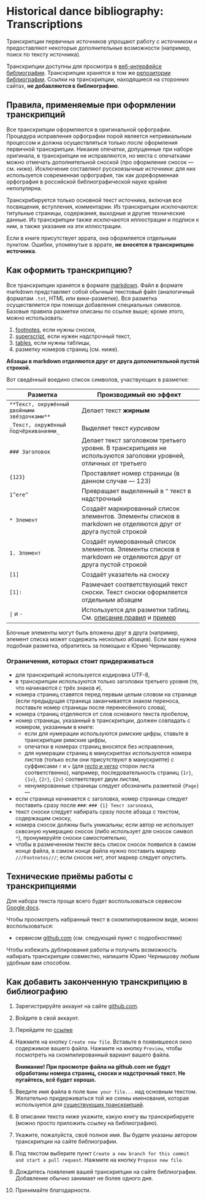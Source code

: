 # Historical dance bibliography: Transcriptions

Транскрипции первичных источников упрощают работу с источником и предоставляют некоторые дополнительные возможности (например, поиск по тексту источника).

Транскрипции доступны для просмотра в [веб-интерфейсе библиографии](https://bib.hda.org.ru/advanced-search?transcription=true). Транскрипции хранятся в том же [репозитории библиографии](https://github.com/hda-technical/dancebooks). Ссылки на транскрипции, находящиеся на сторонних сайтах, **не добавляются в библиографию**.

## Правила, применяемые при оформлении транскрипций

Все транскрипции оформляются в оригинальной орфографии. Процедура исправления орфографии порой является нетривиальным процессом и должна осуществляться только _после_ оформления первичной транскрипции. Никакие опечатки, допущенные при наборе оригинала, в транскрипции не исправляются, но места с опечатками можно отмечать дополнительной сноской (про оформление сносок — см. ниже). Исключение составляют русскоязычные источники: для них используется современная орфография, так как дореформенная орфография в российской библиографической науке крайне непопулярна.

Транскрибируется только основной текст источника, включая все посвящения, вступления, комментарии. Из транскрипции исключаются: титульные страницы, содержания, выходные и другие технические данные. Из транскрипции также исключаются иллюстрации и подписи к ним, а также указания на эти иллюстрации.

Если в книге присутствует эррата, она оформляется отдельным пунктом. Ошибки, упомянутые в эррате, **не вносятся в транскрипцию источника**.

## Как оформить транскрипцию?

Все транскрипции хранятся в формате [markdown](http://daringfireball.net/projects/markdown/syntax). Файл в формате markdown представляет собой обычный текстовый файл (аналогичный форматам `.txt`, HTML или вики-разметке). Вся разметка осуществляется при помощи добавления специальных символов. Базовые правила разметки описаны по ссылке выше; кроме этого, можно использовать:

1. [footnotes](http://pythonhosted.org/Markdown/extensions/footnotes.html), если нужны сноски,
2. [superscript](https://pypi.python.org/pypi/MarkdownSuperscript), если нужен надстрочный текст,
3. [tables](http://pythonhosted.org/Markdown/extensions/tables.html), если нужны таблицы,
4. разметку номеров страниц (см. ниже).

**Абзацы в markdown отделяются друг от друга дополнительной пустой строкой.**

Вот сведённый воедино список символов, участвующих в разметке:

| Разметка | Производимый ею эффект |
| -------- | ---------------------- |
| `**Текст, окружённый двойными звёздочками**` | Делает текст **жирным** |
| `_Текст, окружённый подчёркиваниями_` | Выделяет текст _курсивом_ |
| `### Заголовок` | Делает текст заголовком третьего уровня. В транскрипциях не используются заголовки уровней, отличных от третьего |
| `{123}` | Проставляет номер страницы (в данном случае — 123) |
| `1^ere^` | Превращает выделенный в `^` текст в надстрочный |
| `* Элемент` | Создаёт маркированный список элементов. Элементы списков в markdown не отделяются друг от друга пустой строкой |
| `1. Элемент` | Создаёт нумерованный список элементов. Элементы списков в markdown не отделяются друг от друга пустой строкой |
| `[1]` | Создаёт указатель на сноску |
| `[1]:` | Размечает соответствующий текст сноски. Текст сноски оформляется отдельным абзацем |
| `\|` и `-` | Используется для разметки таблиц. См. [описание правил](http://pythonhosted.org/Markdown/extensions/tables.html) и [пример](https%3A%2F%2Fraw.githubusercontent.com%2Fhda-technical%2Fdancebooks%2Fmaster%2Ftranscriptions%2F%5B1839,%20ru%5D%20%D0%90.%20%D0%9C%D0%B0%D0%BA%D1%81%D0%B8%D0%BD%20-%20%D0%98%D0%B7%D1%83%D1%87%D0%B5%D0%BD%D0%B8%D0%B5%20%D0%B1%D0%B0%D0%BB%D1%8C%D0%BD%D1%8B%D1%85%20%D1%82%D0%B0%D0%BD%D1%86%D0%B5%D0%B2.md) |

Блочные элементы могут быть вложены друг в друга (например, элемент списка может содержать несколько абзацев). Если вам нужна подобная разметка, обратитесь за помощью к Юрию Чернышову.

### Ограничения, которых стоит придерживаться 

* для транскрипций используется кодировка UTF-8,
* в транскрипции используются только заголовки третьего уровня (те, что начинаются с трёх знаков `#`),
* номера страниц ставятся перед первым целым словом на странице (если предыдущая страница заканчивается знаком переноса, поставьте номер страницы после перенесённого слова),
* номера страниц отделяются от слов основного текста пробелом,
* номер страницы, указанный в транскрипции, должен совпадать с номером, указанным в книге:
	* если для нумерации используются римские цифры, ставьте в транскрипции римские цифры,
	* опечатки в номерах страниц вносятся без исправления,
	* для нумерации страниц в манускриптах используются номера листов (только если они присутствуют в манускрипте) с суффиксами `r` и `v` (для [_recto_ и _verso_](https://en.wikipedia.org/wiki/Recto_and_verso) сторон листа соответственно), например, последовательность страниц `{1r}`, `{1v}`, `{2r}`, `{2v}` соответствует двум листам,
	* ненумерованные страницы следует обозначить разметкой `{Page}` —
* если страница начинается с заголовка, номер страницы следует поставить сразу после `###`: `### {1} Текст заголовка`,
* текст сноски следует набирать сразу после абзаца с текстом, содержащим сноску,
* номера сносок должны быть уникальны; если автор не использует сквозную нумерацию сносок (либо использует для сносок символ `*`), пронумеруйте сноски самостоятельно,
* чтобы в размеченном тексте весь список сносок появился в самом конце файла, в самом конце файла нужно поставить маркер `///Footnotes///`; если сносок нет, этот маркер следует опустить.

## Технические приёмы работы с транскрипциями

Для набора текста проще всего будет воспользоваться сервисом [Google docs](https://docs.google.com/).

Чтобы просмотреть набранный текст в скомпилированном виде, можно воспользоваться:

* сервисом [github.com](https://github.com) (см. следующий пункт с подробностями)

Чтобы избежать дублирования работы и получить возможность набирать транскрипции совместно, напишите Юрию Чернышову любым удобным вам способом.

## Как добавить законченную транскрипцию в библиографию

1. Зарегистрируйте аккаунт на сайте [github.com](https://github.com).
2. Войдите в свой аккаунт.
3. Перейдите по [ссылке](https://github.com/hda-technical/dancebooks/tree/master/transcriptions)
4. 
	Нажмите на кнопку `Create new file`. Вставьте в появившееся окно содержимое вашего файла. Нажмите на кнопку `Preview`, чтобы посмотреть на скомпилированный вариант вашего файла. 
	
	**Внимание! При просмотре файла на github.com не будут обработаны номера страниц, сноски и надстрочный текст. Не пугайтесь, всё будет хорошо.**
5. Введите имя файла в поле `Name your file...` над основным текстом. Желательно придерживаться той же схемы именования, которая используется для [существующих транскрипций](https://github.com/hda-technical/dancebooks/tree/master/transcriptions).
5. В описании текста ниже укажите, какую книгу вы транскрибируете (можно просто приложить ссылку на библиографию).
6. Укажите, пожалуйста, своё полное имя. Вы будете указаны автором транскрипции на сайте библиографии.
7. Под текстом выберите пункт `Create a new branch for this commit and start a pull request`. Нажмите на кнопку `Propose new file`.
8. Дождитесь появления вашей транскрипции на сайте библиографии. Добавление обычно занимает не более одного дня.
9. Принимайте благодарности.
